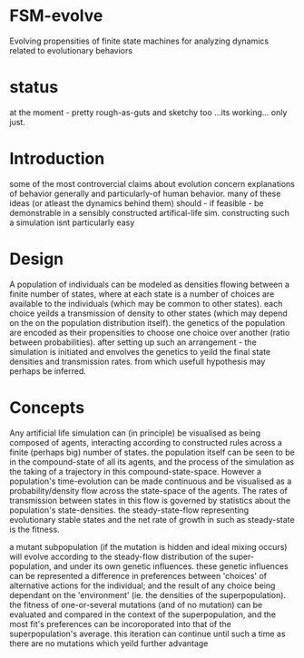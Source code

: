 # FSM-evolve
Evolving propensities of finite state machines for analyzing dynamics related to evolutionary behaviors

# status
at the moment - pretty rough-as-guts and sketchy too ...its working... only just.

# Introduction
some of the most controvercial claims about evolution concern explanations of behavior generally and particularly-of human behavior.
many of these ideas (or atleast the dynamics behind them) should - if feasible - be demonstrable in a sensibly constructed artifical-life sim.
constructing such a simulation isnt particularly easy

# Design
A population of individuals can be modeled as densities flowing between a finite number of states, where at each state is a number of choices are available to the individuals (which may be common to other states).
each choice yeilds a transmission of density to other states (which may depend on the on the population distribution itself).
the genetics of the population are encoded as their propensities to choose one choice over another (ratio between probabilities).
after setting up such an arrangement - the simulation is initiated and envolves the genetics to yeild the final state densities and transmission rates.
from which usefull hypothesis may perhaps be inferred.

# Concepts
Any artificial life simulation can (in principle) be visualised as being composed of agents, interacting according to constructed rules across a finite (perhaps big) number of states.
the population itself can be seen to be in the compound-state of all its agents, and the process of the simulation as the taking of a trajectory in this compound-state-space.
However a population's time-evolution can be made continuous and be visualised as a probability/density flow across the state-space of the agents.
The rates of transmission between states in this flow is governed by statistics about the population's state-densities.
the steady-state-flow representing evolutionary stable states and the net rate of growth in such as steady-state is the fitness.

a mutant subpopulation (if the mutation is hidden and ideal mixing occurs) will evolve according to the steady-flow distribution of the super-population, and under its own genetic influences.
these genetic influences can be represented a difference in preferences between 'choices' of alternative actions for the individual; and the result of any choice being dependant on the 'environment' (ie. the densities of the superpopulation).
the fitness of one-or-several mutations (and of no mutation) can be evaluated and compared in the context of the superpopulation, and the most fit's preferences can be incoroporated into that of the superpopulation's average.
this iteration can continue until such a time as there are no mutations which yeild further advantage 

